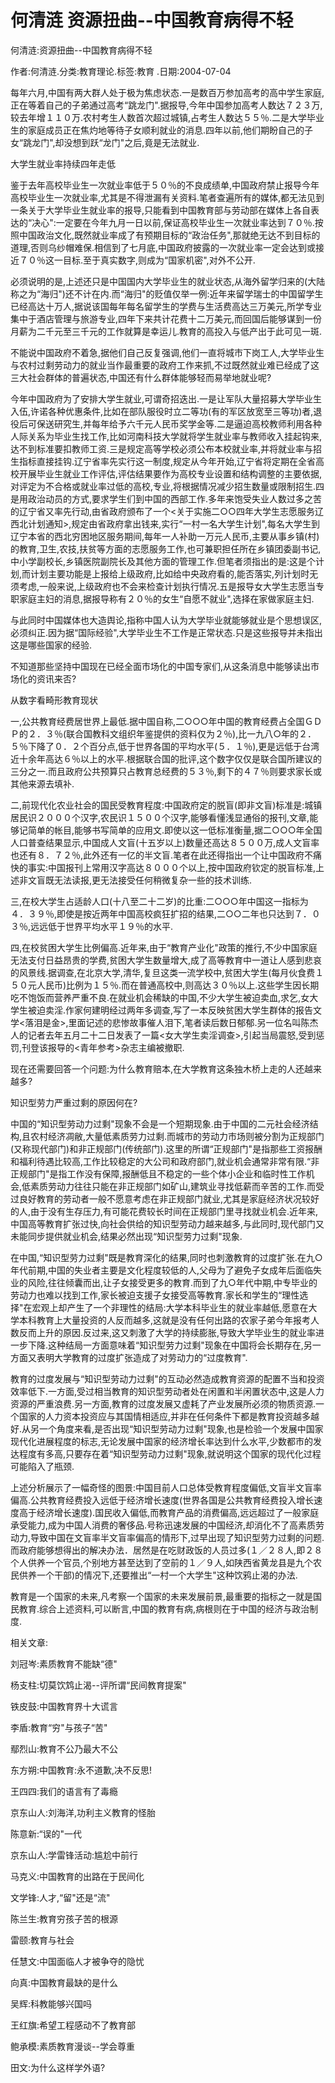 # 何清涟  资源扭曲--中国教育病得不轻    
    
何清涟:资源扭曲--中国教育病得不轻    
作者:何清涟.分类:教育理论.标签:教育 .日期:2004-07-04    
每年六月,中国有两大群人处于极为焦虑状态.一是数百万参加高考的高中学生家庭,正在等着自己的子弟通过高考“跳龙门".据报导,今年中国参加高考人数达７２３万,较去年增１１０万.农村考生人数首次超过城镇,占考生人数达５５％.二是大学毕业生的家庭成员正在焦灼地等待子女顺利就业的消息.四年以前,他们期盼自己的子女“跳龙门",却没想到跃“龙门"之后,竟是无法就业.    
大学生就业率持续四年走低    
鉴于去年高校毕业生一次就业率低于５０％的不良成绩单,中国政府禁止报导今年高校毕业生一次就业率,尤其是不得泄漏有关资料.笔者查遍所有的媒体,都无法见到一条关于大学毕业生就业率的报导,只能看到中国教育部与劳动部在媒体上各自表达的“决心":一定要在今年九月一日以前,保证高校毕业生一次就业率达到７０％.按照中国政治文化,既然就业率成了有预期目标的“政治任务",那就绝无达不到目标的道理,否则乌纱帽难保.相信到了七月底,中国政府披露的一次就业率一定会达到或接近７０％这一目标.至于真实数字,则成为“国家机密",对外不公开.    
必须说明的是,上述还只是中国国内大学毕业生的就业状态,从海外留学归来的(大陆称之为“海归")还不计在内.而“海归"的贬值仅举一例:近年来留学瑞士的中国留学生已经高达十万人,据说该国每年每名留学生的学费与生活费高达三万美元,所学专业集中于酒店管理与旅游专业,四年下来共计花费十二万美元,而回国后能够谋到一份月薪为二千元至三千元的工作就算是幸运儿.教育的高投入与低产出于此可见一斑.    
不能说中国政府不着急,据他们自己反复强调,他们一直将城市下岗工人,大学毕业生与农村过剩劳动力的就业当作最重要的政府工作来抓,不过既然就业难已经成了这三大社会群体的普遍状态,中国还有什么群体能够轻而易举地就业呢?    
今年中国政府为了安排大学生就业,可谓奇招迭出.一是让军队大量招募大学毕业生入伍,许诺各种优惠条件,比如在部队服役时立二等功(有的军区放宽至三等功)者,退役后可保送研究生,并每年给予六千元人民币奖学金等.二是逼迫高校教师利用各种人际关系为毕业生找工作,比如河南科技大学就将学生就业率与教师收入挂起钩来,达不到标准要扣教师工资.三是规定高等学校必须公布本校就业率,并将就业率与招生指标直接挂钩.辽宁省率先实行这一制度,规定从今年开始,辽宁省将定期在全省高校开展毕业生就业工作评估,评估结果要作为高校专业设置和结构调整的主要依据,对评定为不合格或就业率过低的高校,专业,将根据情况减少招生数量或限制招生.四是用政治动员的方式,要求学生们到中国的西部工作.多年来饱受失业人数过多之苦的辽宁省又率先行动,由省政府颁布了一个<关于实施二○○四年大学生志愿服务辽西北计划通知>,规定由省政府拿出钱来,实行“一村一名大学生计划",每名大学生到辽宁本省的西北穷困地区服务期间,每年一人补助一万元人民币,主要从事乡镇(村)的教育,卫生,农技,扶贫等方面的志愿服务工作,也可兼职担任所在乡镇团委副书记,中小学副校长,乡镇医院副院长及其他方面的管理工作.但笔者须指出的是:这是个计划,而计划主要功能是上报给上级政府,比如给中央政府看的,能否落实,列计划时无须考虑,一般来说,上级政府也不会来检查计划执行情况.五是报导女大学生志愿当专职家庭主妇的消息,据报导称有２０％的女生“自愿不就业",选择在家做家庭主妇.    
与此同时中国媒体也大造舆论,指称中国人认为大学毕业就能够就业是个思想误区,必须纠正.因为据“国际经验",大学毕业生不工作是正常状态.只是这些报导并未指出这是哪些国家的经验.    
不知道那些坚持中国现在已经全面市场化的中国专家们,从这条消息中能够读出市场化的资讯来否?    
从数字看畸形教育现状    
一,公共教育经费居世界上最低.据中国自称,二○○○年中国的教育经费占全国ＧＤＰ的２．３％(联合国教科文组织年鉴提供的资料仅为２％),比一九八○年的２．５％下降了０．２个百分点,低于世界各国的平均水平(５．１％),更是远低于台湾近十余年高达６％以上的水平.根据联合国的批评,这个数字仅仅是联合国所建议的三分之一.而且政府公共预算只占教育总经费的５３％,剩下的４７％则要求家长或其他来源去填补.    
二,前现代化农业社会的国民受教育程度:中国政府定的脱盲(即非文盲)标准是:城镇居民识２０００个汉字,农民识１５００个汉字,能够看懂浅显通俗的报刊,文章,能够记简单的帐目,能够书写简单的应用文.即使以这一低标准衡量,据二○○○年全国人口普查结果显示,中国成人文盲(十五岁以上)数量还高达８５００万,成人文盲率也还有８．７２％,此外还有一亿的半文盲.笔者在此还得指出一个让中国政府不痛快的事实:中国报刊上常用汉字高达８０００个以上,按中国政府钦定的脱盲标准,上述非文盲既无法读报,更无法接受任何稍微复杂一些的技术训练.    
三,在校大学生占适龄人口(十八至二十二岁)的比重:二○○○年中国这一指标为４．３９％,即使是按近两年中国高校疯狂扩招的结果,二○○二年也只达到７．０３％,远远低于世界平均水平１９％的水平.    
四,在校贫困大学生比例偏高.近年来,由于“教育产业化"政策的推行,不少中国家庭无法支付日益昂贵的学费,贫困大学生数量增大,成了高等教育中一道让人感到悲哀的风景线.据调查,在北京大学,清华,复旦这类一流学校中,贫困大学生(每月伙食费１５０元人民币)比例为１５％.而在普通高校中,则高达３０％以上.这些学生因长期吃不饱饭而营养严重不良.在就业机会稀缺的中国,不少大学生被迫卖血,求乞,女大学生被迫卖淫.作家何建明经过两年多调查,写了一本反映贫困大学生群体的报告文学<落泪是金>,里面记述的悲惨故事催人泪下,笔者读后数日郁郁.另一位名叫陈杰人的记者去年五月二十二日发表了一篇<女大学生卖淫调查>,引起当局震怒,受到惩罚,刊登该报导的<青年参考>杂志主编被撤职.    
现在还需要回答一个问题:为什么教育赔本,在大学教育这条独木桥上走的人还越来越多?    
知识型劳力严重过剩的原因何在?    
中国的“知识型劳动力过剩"现象不会是一个短期现象.由于中国的二元社会经济结构,且农村经济凋敝,大量低素质劳力过剩.而城市的劳动力市场则被分割为正规部门(又称现代部门)和非正规部门(传统部门).这里的所谓“正规部门"是指那些工资报酬和福利待遇比较高,工作比较稳定的大公司和政府部门,就业机会通常非常有限.“非正规部门"是指工作没有保障,报酬低且不稳定的一些个体小企业和临时性工作机会,低素质劳动力往往只能在非正规部门如矿山,建筑业寻找低薪而辛苦的工作.而受过良好教育的劳动者一般不愿意考虑在非正规部门就业,尤其是家庭经济状况较好的人,由于没有生存压力,有可能花费较长时间在正规部门里寻找就业机会.近年来,中国高等教育扩张过快,向社会供给的知识型劳动力越来越多,与此同时,现代部门又未能同步提供就业机会,结果必然出现“知识型劳力过剩"现象.    
在中国,“知识型劳力过剩"既是教育深化的结果,同时也刺激教育的过度扩张.在九○年代前期,中国的失业者主要是文化程度较低的人,父母为了避免子女成年后面临失业的风险,往往倾囊而出,让子女接受更多的教育.而到了九○年代中期,中专毕业的劳动力也难以找到工作,家长被迫支援子女接受高等教育.家长和学生的“理性选择"在宏观上却产生了一个非理性的结局:大学本科毕业生的就业率越低,愿意在大学本科教育上大量投资的人反而越多,这就是没有任何出路的农家子弟今年报考人数反而上升的原因.反过来,这又刺激了大学的持续膨胀,导致大学毕业生的就业率进一步下降.这种结局一方面意味着“知识型劳力过剩"现象在中国将会长期存在,另一方面又表明大学教育的过度扩张造成了对劳动力的“过度教育".    
教育的过度发展与“知识型劳动力过剩"的互动必然造成教育资源的配置不当和投资效率低下.一方面,受过相当教育的知识型劳动者处在闲置和半闲置状态中,这是人力资源的严重浪费.另一方面,教育的过度发展又虚耗了产业发展所必须的物质资源.一个国家的人力资本投资应与其国情相适应,并非在任何条件下都是教育投资越多越好.从另一个角度来看,是否出现“知识型劳动力过剩"现象,也是检验一个发展中国家现代化进展程度的标志,无论发展中国家的经济增长率达到什么水平,少数都市的发达程度有多高,只要存在着“知识型劳动力过剩"现象,就说明这个国家的现代化过程可能陷入了瓶颈.    
上述分析展示了一幅奇怪的图景:中国目前人口总体受教育程度偏低,文盲半文盲率偏高.公共教育经费投入远低于经济增长速度(世界各国是公共教育经费投入增长速度高于经济增长速度).国民收入偏低,而教育产品的消费偏高,远远超过了一般家庭承受能力,成为中国人消费的奢侈品.号称迅速发展的中国经济,却消化不了高素质劳动力,导致中国在文盲率半文盲率偏高的情形下,过早出现了知识型劳力过剩的问题.而政府能够想得出的解决办法．居然是在吃财政饭的人员过多(１／２８人,即２８个人供养一个官员,个别地方甚至达到了空前的１／９人,如陕西省黄龙县是九个农民供养一个干部)的情况下,还要推出“一村一个大学生"这种饮鸦止渴的办法.    
教育是一个国家的未来,凡考察一个国家的未来发展前景,最重要的指标之一就是国民教育.综合上述资料,可以断言,中国的教育有病,病根则在于中国的经济与政治制度.    
    
相关文章:    
刘冠岑:素质教育不能缺“德"    
杨支柱:切莫饮鸩止渴--评所谓“民间教育提案"    
铁皮鼓:中国教育界十大谎言    
李盾:教育“穷"与孩子“苦"    
鄢烈山:教育不公乃最大不公    
东方朔:中国教育:永不道歉,决不反思!    
王四四:我们的语言有了毒瘾    
京东山人:刘海洋,功利主义教育的怪胎    
陈意新:“误的"一代    
京东山人:学雷锋活动:尴尬中前行    
马克义:中国教育的出路在于民间化    
文学锋:人才,“留"还是“流"    
陈兰生:教育穷孩子苦的根源    
雷颐:教育与社会    
任慧文:中国面临人才被争夺的隐忧    
向真:中国教育最缺的是什么    
吴辉:科教能够兴国吗    
王红旗:希望工程感动不了教育部    
鲍承模:素质教育漫谈--学会尊重    
田文:为什么这样学外语?